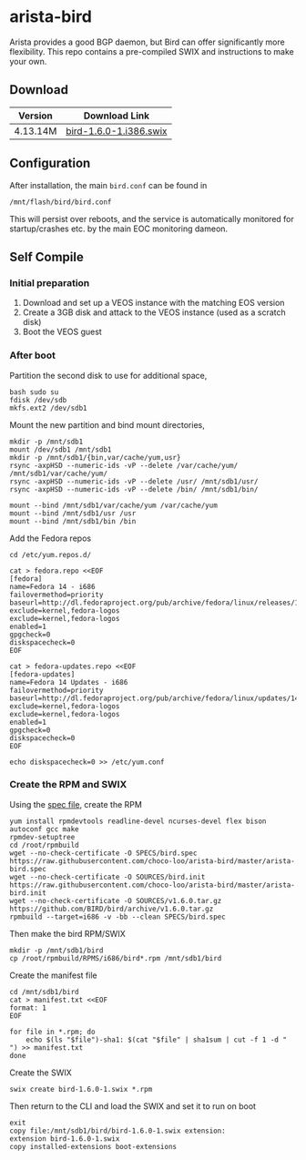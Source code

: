 # arista-bird

Arista provides a good BGP daemon, but Bird can offer significantly more flexibility. This repo contains a pre-compiled SWIX and instructions to make your own.

## Download

| Version | Download Link |
| --- | --- |
| 4.13.14M | [bird-1.6.0-1.i386.swix](swix/bird-1.6.0-1.swix) |

## Configuration

After installation, the main `bird.conf` can be found in

    /mnt/flash/bird/bird.conf

This will persist over reboots, and the service is automatically monitored for startup/crashes etc. by the main EOC monitoring dameon.

## Self Compile

### Initial preparation

 1. Download and set up a VEOS instance with the matching EOS version
 1. Create a 3GB disk and attack to the VEOS instance (used as a scratch disk)
 1. Boot the VEOS guest

### After boot

Partition the second disk to use for additional space,

~~~~
bash sudo su
fdisk /dev/sdb
mkfs.ext2 /dev/sdb1
~~~~

Mount the new partition and bind mount directories,

~~~~
mkdir -p /mnt/sdb1
mount /dev/sdb1 /mnt/sdb1
mkdir -p /mnt/sdb1/{bin,var/cache/yum,usr}
rsync -axpHSD --numeric-ids -vP --delete /var/cache/yum/ /mnt/sdb1/var/cache/yum/
rsync -axpHSD --numeric-ids -vP --delete /usr/ /mnt/sdb1/usr/
rsync -axpHSD --numeric-ids -vP --delete /bin/ /mnt/sdb1/bin/

mount --bind /mnt/sdb1/var/cache/yum /var/cache/yum
mount --bind /mnt/sdb1/usr /usr
mount --bind /mnt/sdb1/bin /bin
~~~~

Add the Fedora repos

~~~~
cd /etc/yum.repos.d/

cat > fedora.repo <<EOF
[fedora]
name=Fedora 14 - i686
failovermethod=priority
baseurl=http://dl.fedoraproject.org/pub/archive/fedora/linux/releases/14/Everything/i386/os/
exclude=kernel,fedora-logos
exclude=kernel,fedora-logos
enabled=1
gpgcheck=0
diskspacecheck=0
EOF

cat > fedora-updates.repo <<EOF
[fedora-updates]
name=Fedora 14 Updates - i686
failovermethod=priority
baseurl=http://dl.fedoraproject.org/pub/archive/fedora/linux/updates/14/i386/
exclude=kernel,fedora-logos
exclude=kernel,fedora-logos
enabled=1
gpgcheck=0
diskspacecheck=0
EOF

echo diskspacecheck=0 >> /etc/yum.conf
~~~~

### Create the RPM and SWIX

Using the [spec file](https://raw.githubusercontent.com/choco-loo/arista-bird/master/arista-bird.spec), create the RPM

~~~~
yum install rpmdevtools readline-devel ncurses-devel flex bison autoconf gcc make
rpmdev-setuptree
cd /root/rpmbuild
wget --no-check-certificate -O SPECS/bird.spec https://raw.githubusercontent.com/choco-loo/arista-bird/master/arista-bird.spec
wget --no-check-certificate -O SOURCES/bird.init https://raw.githubusercontent.com/choco-loo/arista-bird/master/arista-bird.init
wget --no-check-certificate -O SOURCES/v1.6.0.tar.gz https://github.com/BIRD/bird/archive/v1.6.0.tar.gz
rpmbuild --target=i686 -v -bb --clean SPECS/bird.spec
~~~~

Then make the bird RPM/SWIX

~~~~
mkdir -p /mnt/sdb1/bird
cp /root/rpmbuild/RPMS/i686/bird*.rpm /mnt/sdb1/bird
~~~~

Create the manifest file

~~~~
cd /mnt/sdb1/bird
cat > manifest.txt <<EOF
format: 1
EOF

for file in *.rpm; do
    echo $(ls "$file")-sha1: $(cat "$file" | sha1sum | cut -f 1 -d " ") >> manifest.txt
done
~~~~

Create the SWIX

    swix create bird-1.6.0-1.swix *.rpm

Then return to the CLI and load the SWIX and set it to run on boot

~~~~
exit
copy file:/mnt/sdb1/bird/bird-1.6.0-1.swix extension:
extension bird-1.6.0-1.swix
copy installed-extensions boot-extensions
~~~~
